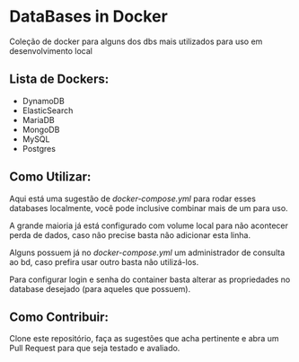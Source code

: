 # DataBases in Docker
Coleção de docker para alguns dos dbs mais utilizados para uso em desenvolvimento local

## Lista de Dockers:

- DynamoDB
- ElasticSearch
- MariaDB
- MongoDB
- MySQL
- Postgres

## Como Utilizar:

Aqui está uma sugestão de _docker-compose.yml_ para rodar esses databases localmente, você pode inclusive combinar mais de um para uso.

A grande maioria já está configurado com volume local para não acontecer perda de dados, caso não precise basta não adicionar esta linha.

Alguns possuem já no _docker-compose.yml_ um administrador de consulta ao bd, caso prefira usar outro basta não utilizá-los.

Para configurar login e senha do container basta alterar as propriedades no database desejado (para aqueles que possuem).

## Como Contribuir:

Clone este repositório, faça as sugestões que acha pertinente e abra um Pull Request para que seja testado e avaliado.

